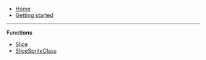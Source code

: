 - [Home](README.md)
- [Getting started](gettingstarted.md)
---
**Functions**

- [Slice](slice.md)
- [SliceSpriteClass](sliceSpriteClass.md)